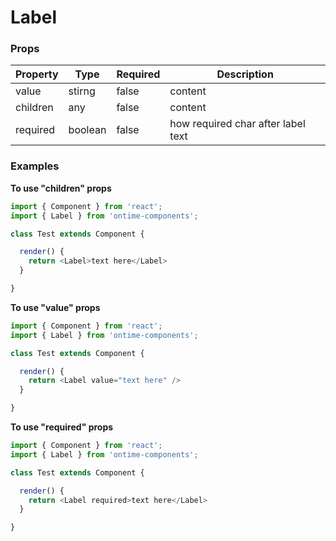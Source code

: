 <h1>Label</h1>

<h3>Props</h3>

| Property  | Type     | Required | Description                        |
| --------- | -------- | -------- | ---------------------------------- |
| value     | stirng   | false    | content                            |
| children  | any      | false    | content                            |
| required  | boolean  | false    | how required char after label text |

<h3>Examples</h3>

<strong>To use "children" props</strong>

```javascript
import { Component } from 'react';
import { Label } from 'ontime-components';

class Test extends Component {

  render() {
    return <Label>text here</Label>
  }

}
```

<strong>To use "value" props</strong>

```javascript
import { Component } from 'react';
import { Label } from 'ontime-components';

class Test extends Component {

  render() {
    return <Label value="text here" />
  }

}
```

<strong>To use "required" props</strong>

```javascript
import { Component } from 'react';
import { Label } from 'ontime-components';

class Test extends Component {

  render() {
    return <Label required>text here</Label>
  }

}
```

